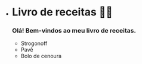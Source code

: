 - # Livro de receitas 👨‍🍳

  ### Olá! Bem-vindos ao meu livro de receitas.


  - Strogonoff
  - Pavê
  - Bolo de cenoura

